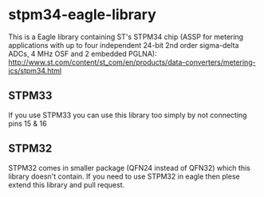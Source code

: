 # stpm34-eagle-library

This is a Eagle library containing ST's STPM34 chip (ASSP for metering applications with up to four independent 24-bit 2nd order sigma-delta ADCs, 4 MHz OSF and 2 embedded PGLNA): http://www.st.com/content/st_com/en/products/data-converters/metering-ics/stpm34.html

## STPM33

If you use STPM33 you can use this library too simply by not connecting pins 15 & 16

## STPM32

STPM32 comes in smaller package (QFN24 instead of QFN32) which this library doesn't contain. If you need to use STPM32 in eagle then plese extend this library and pull request.
